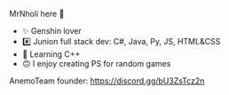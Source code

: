 MrNholi here 👋
- ✨ Genshin lover
- #️⃣ Junion full stack dev: C#, Java, Py, JS, HTML&CSS
- 🌱 Learning C++
- 🙃 I enjoy creating PS for random games

AnemoTeam founder: https://discord.gg/bU3ZsTcz2n 󠁛󠀣󠀰󠀰󠁣󠀲󠀵󠀴󠀬󠀣󠁢󠀱󠀶󠀴󠁦󠁦
